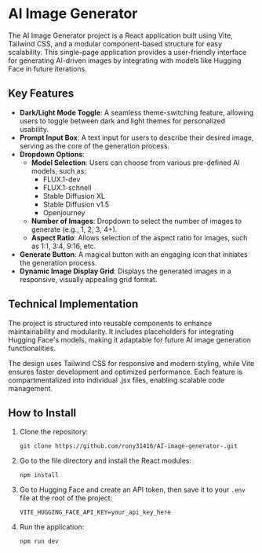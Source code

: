 # AI Image Generator

The AI Image Generator project is a React application built using Vite, Tailwind CSS, and a modular component-based structure for easy scalability. This single-page application provides a user-friendly interface for generating AI-driven images by integrating with models like Hugging Face in future iterations.

## Key Features

- **Dark/Light Mode Toggle**: A seamless theme-switching feature, allowing users to toggle between dark and light themes for personalized usability.
- **Prompt Input Box**: A text input for users to describe their desired image, serving as the core of the generation process.
- **Dropdown Options**:
  - **Model Selection**: Users can choose from various pre-defined AI models, such as:
    - FLUX.1-dev
    - FLUX.1-schnell
    - Stable Diffusion XL
    - Stable Diffusion v1.5
    - Openjourney
  - **Number of Images**: Dropdown to select the number of images to generate (e.g., 1, 2, 3, 4+).
  - **Aspect Ratio**: Allows selection of the aspect ratio for images, such as 1:1, 3:4, 9:16, etc.
- **Generate Button**: A magical button with an engaging icon that initiates the generation process.
- **Dynamic Image Display Grid**: Displays the generated images in a responsive, visually appealing grid format.

## Technical Implementation

The project is structured into reusable components to enhance maintainability and modularity. It includes placeholders for integrating Hugging Face's models, making it adaptable for future AI image generation functionalities.

The design uses Tailwind CSS for responsive and modern styling, while Vite ensures faster development and optimized performance. Each feature is compartmentalized into individual .jsx files, enabling scalable code management.

## How to Install

1. Clone the repository:
   ```
   git clone https://github.com/rony31416/AI-image-generator-.git
   ```

2. Go to the file directory and install the React modules:
   ```
   npm install
   ```

3. Go to Hugging Face and create an API token, then save it to your `.env` file at the root of the project:
   ```
   VITE_HUGGING_FACE_API_KEY=your_api_key_here
   ```

4. Run the application:
   ```
   npm run dev
   ```
